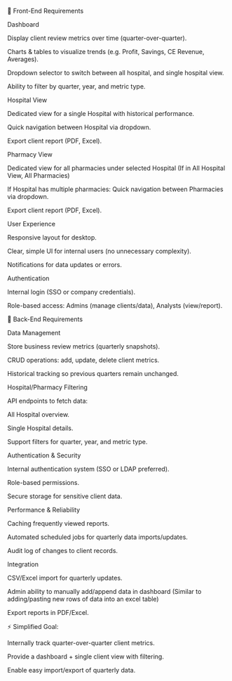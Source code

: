 🔹 Front-End Requirements

Dashboard

Display client review metrics over time (quarter-over-quarter).

Charts & tables to visualize trends (e.g. Profit, Savings, CE Revenue, Averages).

Dropdown selector to switch between all hospital, and single hospital view.

Ability to filter by quarter, year, and metric type.

Hospital View

Dedicated view for a single Hospital with historical performance.

Quick navigation between Hospital via dropdown.

Export client report (PDF, Excel).

Pharmacy View 

Dedicated view for all pharmacies under selected Hospital (If in All Hospital View, All Pharmacies)

If Hospital has multiple pharmacies: Quick navigation between Pharmacies via dropdown.

Export client report (PDF, Excel).

User Experience

Responsive layout for desktop.

Clear, simple UI for internal users (no unnecessary complexity).

Notifications for data updates or errors.

Authentication

Internal login (SSO or company credentials).

Role-based access: Admins (manage clients/data), Analysts (view/report).

🔹 Back-End Requirements

Data Management

Store business review metrics (quarterly snapshots).

CRUD operations: add, update, delete client metrics.

Historical tracking so previous quarters remain unchanged.

Hospital/Pharmacy Filtering

API endpoints to fetch data:

All Hospital overview.

Single Hospital details.

Support filters for quarter, year, and metric type.

Authentication & Security

Internal authentication system (SSO or LDAP preferred).

Role-based permissions.

Secure storage for sensitive client data.

Performance & Reliability

Caching frequently viewed reports.

Automated scheduled jobs for quarterly data imports/updates.

Audit log of changes to client records.

Integration

CSV/Excel import for quarterly updates.

Admin ability to manually add/append data in dashboard (Similar to adding/pasting new rows of data into an excel table)

Export reports in PDF/Excel.

⚡ Simplified Goal:

Internally track quarter-over-quarter client metrics.

Provide a dashboard + single client view with filtering.

Enable easy import/export of quarterly data.
